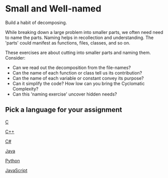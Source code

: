 # Small and Well-named

Build a habit of decomposing.

While breaking down a large problem into smaller parts,
we often need need to name the parts.
Naming helps in recollection and understanding.
The 'parts' could manifest as functions, files, classes, and so on.

These exercises are about cutting into smaller parts and naming them.
Consider:

- Can we read out the decomposition from the file-names?
- Can the name of each function or class tell us its contribution?
- Can the name of each variable or constant convey its purpose?
- Can it simplify the code? How low can you bring the Cyclomatic Complexity?
- Can this 'naming exercise' uncover hidden needs?

## Pick a language for your assignment

[C](https://classroom.github.com/a/zmrAaLwk)

[C++](https://classroom.github.com/a/4gIUsU1I)

[C#](https://classroom.github.com/a/SllVsmye)

[Java](https://classroom.github.com/a/7C-zAUN3)

[Python](https://classroom.github.com/a/MRs3l0ob)

[JavaScript](https://classroom.github.com/a/9WnhZ4l6)
